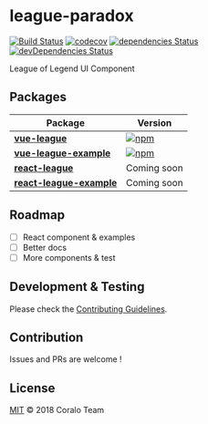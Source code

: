 # league-paradox

[![Build Status](https://travis-ci.org/coralo/league-paradox.svg?branch=master)](https://travis-ci.org/coralo/league-paradox) [![codecov](https://codecov.io/gh/coralo/league-paradox/branch/master/graph/badge.svg)](https://codecov.io/gh/coralo/league-paradox) [![dependencies Status](https://david-dm.org/coralo/league-paradox/status.svg)](https://david-dm.org/coralo/league-paradox) [![devDependencies Status](https://david-dm.org/coralo/league-paradox/dev-status.svg)](https://david-dm.org/coralo/league-paradox?type=dev)

League of Legend UI Component

## Packages

| Package                                                        | Version                                                                                                         |
| -------------------------------------------------------------- | --------------------------------------------------------------------------------------------------------------- |
| **[vue-league](/packages/@coralo/vue-league)**                 | [![npm](https://img.shields.io/npm/v/vue-league.svg)](https://www.npmjs.com/package/vue-league)                 |
| **[vue-league-example](/packages/@coralo/vue-league-example)** | [![npm](https://img.shields.io/npm/v/vue-league-example.svg)](https://www.npmjs.com/package/vue-league-example) |
| **[react-league](#)**                                          | Coming soon                                                                                                     |
| **[react-league-example](#)**                                  | Coming soon                                                                                                     |

## Roadmap

- [ ] React component & examples
- [ ] Better docs
- [ ] More components & test

## Development & Testing

Please check the [Contributing Guidelines](https://github.com/coralo/league-paradox/blob/master/CONTRIBUTING.md).

## Contribution

Issues and PRs are welcome !

## License

[MIT](./LICENSE) &copy; 2018 Coralo Team
